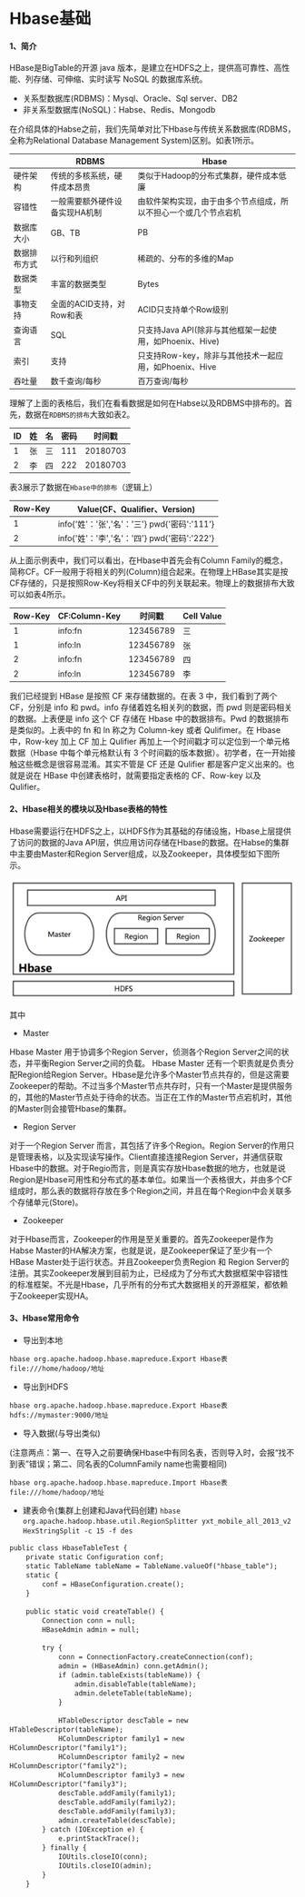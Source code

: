 # Hbase基础

#### 1、简介
HBase是BigTable的开源 java 版本，是建立在HDFS之上，提供高可靠性、高性能、列存储、可伸缩、实时读写 NoSQL 的数据库系统。
- 关系型数据库(RDBMS)：Mysql、Oracle、Sql server、DB2
- 非关系型数据库(NoSQL)：Habse、Redis、Mongodb

在介绍具体的Habse之前，我们先简单对比下Hbase与传统关系数据库(RDBMS，全称为Relational Database Management System)区别。如表1所示。

||RDBMS|Hbase|
|----|----|----|
|硬件架构|传统的多核系统，硬件成本昂贵|类似于Hadoop的分布式集群，硬件成本低廉|
|容错性|一般需要额外硬件设备实现HA机制|由软件架构实现，由于由多个节点组成，所以不担心一个或几个节点宕机|
|数据库大小|GB、TB|PB|
|数据排布方式|以行和列组织|稀疏的、分布的多维的Map|
|数据类型|丰富的数据类型|Bytes|
|事物支持|全面的ACID支持，对Row和表|ACID只支持单个Row级别|
|查询语言|SQL|只支持Java API(除非与其他框架一起使用，如Phoenix、Hive)|
|索引|支持|只支持Row-key，除非与其他技术一起应用，如Phoenix、Hive|
|吞吐量|数千查询/每秒|百万查询/每秒|

理解了上面的表格后，我们在看看数据是如何在Habse以及RDBMS中排布的。首先，数据在`RDBMS的排布`大致如表2。

|ID|姓|名|密码|时间戳|
|----|----|----|----|----|
|1|张|三|111|20180703|
|2|李|四|222|20180703|

表3展示了数据在`Hbase中的排布`（逻辑上）

|Row-Key|Value(CF、Qualifier、Version)
|----|----|
|1|info{'姓'：'张','名'：'三'} pwd{'密码':'111'}|
|2|info{'姓'：'李','名'：'四'} pwd{'密码':'222'}|

从上面示例表中，我们可以看出，在Hbase中首先会有Column Family的概念，简称CF。CF一般用于将相关的列(Column)组合起来。在物理上HBase其实是按CF存储的，只是按照Row-Key将相关CF中的列关联起来。物理上的数据排布大致可以如表4所示。

|Row-Key|CF:Column-Key|时间戳|Cell Value|
|----|----|----|----|
|1|info:fn|123456789|三|
|1|info:ln|123456789|张|
|2|info:fn|123456789|四|
|2|info:ln|123456789|李|

我们已经提到 HBase 是按照 CF 来存储数据的。在表 3 中，我们看到了两个 CF，分别是 info 和 pwd。info 存储着姓名相关列的数据，而 pwd 则是密码相关的数据。上表便是 info 这个 CF 存储在 Hbase 中的数据排布。Pwd 的数据排布是类似的。上表中的 fn 和 ln 称之为 Column-key 或者 Qulifimer。在 Hbase 中，Row-key 加上 CF 加上 Qulifier 再加上一个时间戳才可以定位到一个单元格数据（Hbase 中每个单元格默认有 3 个时间戳的版本数据）。初学者，在一开始接触这些概念是很容易混淆。其实不管是 CF 还是 Qulifier 都是客户定义出来的。也就是说在 HBase 中创建表格时，就需要指定表格的 CF、Row-key 以及 Qulifier。

#### 2、Hbase相关的模块以及Hbase表格的特性
Hbase需要运行在HDFS之上，以HDFS作为其基础的存储设施，Hbase上层提供了访问的数据的Java API层，供应用访问存储在Hbase的数据。在Habse的集群中主要由Master和Region Server组成，以及Zookeeper，具体模型如下图所示。

![Habse](https://github.com/horaceheqi/Personal/blob/master/Image/Hbase相关模块.png)

其中

- Master

Hbase Master 用于协调多个Region Server，侦测各个Region Server之间的状态，并平衡Region Server之间的负载。
Hbase Master 还有一个职责就是负责分配Region给Region Server。Hbase是允许多个Master节点共存的，但是这需要Zookeeper的帮助。不过当多个Master节点共存时，只有一个Master是提供服务的，其他的Master节点处于待命的状态。当正在工作的Master节点宕机时，其他的Master则会接管Hbase的集群。

- Region Server

对于一个Region Server 而言，其包括了许多个Region。Region Server的作用只是管理表格，以及实现读写操作。Client直接连接Region Server，并通信获取Hbase中的数据。对于Regio而言，则是真实存放Hbase数据的地方，也就是说Region是Hbase可用性和分布式的基本单位。如果当一个表格很大，并由多个CF组成时，那么表的数据将存放在多个Region之间，并且在每个Region中会关联多个存储单元(Store)。

- Zookeeper

对于Hbase而言，Zookeeper的作用是至关重要的。首先Zookeeper是作为Habse Master的HA解决方案，也就是说，是Zookeeper保证了至少有一个HBase Master处于运行状态。并且Zookeeper负责Region 和 Region Server的注册。其实Zookeeper发展到目前为止，已经成为了分布式大数据框架中容错性的标准框架。不光是Hbase，几乎所有的分布式大数据相关的开源框架，都依赖于Zookeeper实现HA。

#### 3、Hbase常用命令

- 导出到本地

```hbase org.apache.hadoop.hbase.mapreduce.Export Hbase表 file:///home/hadoop/地址```

- 导出到HDFS

```hbase org.apache.hadoop.hbase.mapreduce.Export Hbase表 hdfs://mymaster:9000/地址```

- 导入数据(与导出类似)

(注意两点：第一、在导入之前要确保Hbase中有同名表，否则导入时，会报“找不到表”错误；第二、同名表的ColumnFamily name也需要相同)

```hbase org.apache.hadoop.hbase.mapreduce.Import Hbase表 file:///home/hadoop/地址 ```

- 建表命令(集群上创建和Java代码创建)
`hbase org.apache.hadoop.hbase.util.RegionSplitter yxt_mobile_all_2013_v2 HexStringSplit -c 15 -f des`
```
public class HbaseTableTest {  
    private static Configuration conf;  
    static TableName tableName = TableName.valueOf("hbase_table");  
    static {  
        conf = HBaseConfiguration.create();  
    }  
  
    public static void createTable() {  
        Connection conn = null;  
        HBaseAdmin admin = null;  
  
        try {  
            conn = ConnectionFactory.createConnection(conf);  
            admin = (HBaseAdmin) conn.getAdmin();  
            if (admin.tableExists(tableName)) {  
                admin.disableTable(tableName);  
                admin.deleteTable(tableName);  
            }  
  
            HTableDescriptor descTable = new HTableDescriptor(tableName);  
            HColumnDescriptor family1 = new HColumnDescriptor("family1");  
            HColumnDescriptor family2 = new HColumnDescriptor("family2");  
            HColumnDescriptor family3 = new HColumnDescriptor("family3");  
            descTable.addFamily(family1);  
            descTable.addFamily(family2);  
            descTable.addFamily(family3);  
            admin.createTable(descTable);  
        } catch (IOException e) {  
            e.printStackTrace();  
        } finally {  
            IOUtils.closeIO(conn);  
            IOUtils.closeIO(admin);  
        }  
    }  
```
